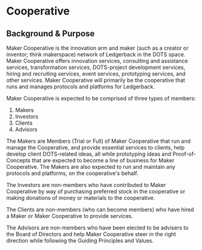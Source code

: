 # Cooperative

## Background & Purpose

Maker Cooperative is the innovation arm and maker \(such as a creator or inventor; think makerspace\) network of Ledgerback in the DOTS space. Maker Cooperative offers innovation services, consulting and assistance services, transformation services, DOTS-project development services, hiring and recruiting services, event services, prototyping services, and other services. Maker Cooperative will primarily be the cooperative that runs and manages protocols and platforms for Ledgerback. 

Maker Cooperative is expected to be comprised of three types of members:

1. Makers
2. Investors 
3. Clients 
4. Advisors

The Makers are Members \(Trial or Full\) of Maker Cooperative that run and manage the Cooperative, and provide essential services to clients, help develop client DOTS-related ideas, all while prototyping ideas and Proof-of-Concepts that are expected to become a line of business for Maker Cooperative. The Makers are also expected to run and maintain any protocols and platforms, on the cooperative's behalf. 

The Investors are non-members who have contributed to Maker Cooperative by way of purchasing preferred stock in the cooperative or making donations of money or materials to the cooperative.

The Clients are non-members \(who can become members\) who have hired a Maker or Maker Cooperative to provide services.

The Advisors are non-members who have been elected to be advisers to the Board of Directors and help Maker Cooperative steer in the right direction while following the Guiding Principles and Values.



